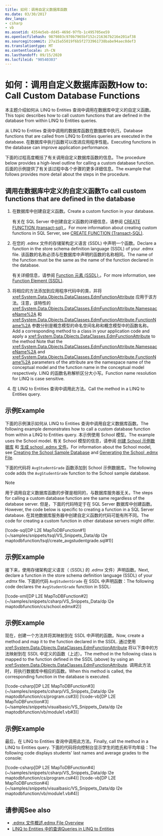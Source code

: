 ```yaml
---
title: 如何：调用自定义数据库函数
ms.date: 03/30/2017
dev_langs:
- csharp
- vb
ms.assetid: 4354e5eb-dd45-469d-97fb-1c495705ee59
ms.openlocfilehash: 9879803c970b7965bf152c216367b216e201af38
ms.sourcegitcommit: 27a15a55019f6b5f2733961738babe94aec0def3
ms.translationtype: MT
ms.contentlocale: zh-CN
ms.lasthandoff: 09/15/2020
ms.locfileid: "90540303"
---
```

# <a name="how-to-call-custom-database-functions"></a><span data-ttu-id="2dcf8-102">如何：调用自定义数据库函数</span><span class="sxs-lookup"><span data-stu-id="2dcf8-102">How to: Call Custom Database Functions</span></span>

<span data-ttu-id="2dcf8-103">本主题介绍如何从 LINQ to Entities 查询中调用在数据库中定义的自定义函数。</span><span class="sxs-lookup"><span data-stu-id="2dcf8-103">This topic describes how to call custom functions that are defined in the database from within LINQ to Entities queries.</span></span>

<span data-ttu-id="2dcf8-104">从 LINQ to Entities 查询中调用的数据库函数在数据库中执行。</span><span class="sxs-lookup"><span data-stu-id="2dcf8-104">Database functions that are called from LINQ to Entities queries are executed in the database.</span></span> <span data-ttu-id="2dcf8-105">在数据库中执行函数可以改进应用程序性能。</span><span class="sxs-lookup"><span data-stu-id="2dcf8-105">Executing functions in the database can improve application performance.</span></span>

<span data-ttu-id="2dcf8-106">下面的过程高度概括了有关调用自定义数据库函数的信息。</span><span class="sxs-lookup"><span data-stu-id="2dcf8-106">The procedure below provides a high-level outline for calling a custom database function.</span></span> <span data-ttu-id="2dcf8-107">后面的示例提供了有关该过程中各个步骤的更多详细信息。</span><span class="sxs-lookup"><span data-stu-id="2dcf8-107">The example that follows provides more detail about the steps in the procedure.</span></span>

## <a name="to-call-custom-functions-that-are-defined-in-the-database"></a><span data-ttu-id="2dcf8-108">调用在数据库中定义的自定义函数</span><span class="sxs-lookup"><span data-stu-id="2dcf8-108">To call custom functions that are defined in the database</span></span>

1. <span data-ttu-id="2dcf8-109">在数据库中创建自定义函数。</span><span class="sxs-lookup"><span data-stu-id="2dcf8-109">Create a custom function in your database.</span></span>

     <span data-ttu-id="2dcf8-110">有关在 SQL Server 中创建自定义函数的详细信息，请参阅 [CREATE FUNCTION (transact-sql) ](/sql/t-sql/statements/create-function-transact-sql)。</span><span class="sxs-lookup"><span data-stu-id="2dcf8-110">For more information about creating custom functions in SQL Server, see [CREATE FUNCTION (Transact-SQL)](/sql/t-sql/statements/create-function-transact-sql).</span></span>

2. <span data-ttu-id="2dcf8-111">在您的 .edmx 文件的存储架构定义语言 (SSDL) 中声明一个函数。</span><span class="sxs-lookup"><span data-stu-id="2dcf8-111">Declare a function in the store schema definition language (SSDL) of your .edmx file.</span></span> <span data-ttu-id="2dcf8-112">该函数的名称必须与在数据库中声明的函数的名称相同。</span><span class="sxs-lookup"><span data-stu-id="2dcf8-112">The name of the function must be the same as the name of the function declared in the database.</span></span>

     <span data-ttu-id="2dcf8-113">有关详细信息，请参阅 [Function 元素 (SSDL) ](/ef/ef6/modeling/designer/advanced/edmx/ssdl-spec#function-element-ssdl)。</span><span class="sxs-lookup"><span data-stu-id="2dcf8-113">For more information, see [Function Element (SSDL)](/ef/ef6/modeling/designer/advanced/edmx/ssdl-spec#function-element-ssdl).</span></span>

3. <span data-ttu-id="2dcf8-114">将相应的方法添加到应用程序代码中的类，并将 <xref:System.Data.Objects.DataClasses.EdmFunctionAttribute> 应用于该方法。注意，该特性的 <xref:System.Data.Objects.DataClasses.EdmFunctionAttribute.NamespaceName%2A> 和 <xref:System.Data.Objects.DataClasses.EdmFunctionAttribute.FunctionName%2A> 参数分别是概念模型的命名空间名称和概念模型中的函数名称。</span><span class="sxs-lookup"><span data-stu-id="2dcf8-114">Add a corresponding method to a class in your application code and apply a <xref:System.Data.Objects.DataClasses.EdmFunctionAttribute> to the method Note that the <xref:System.Data.Objects.DataClasses.EdmFunctionAttribute.NamespaceName%2A> and <xref:System.Data.Objects.DataClasses.EdmFunctionAttribute.FunctionName%2A> parameters of the attribute are the namespace name of the conceptual model and the function name in the conceptual model respectively.</span></span> <span data-ttu-id="2dcf8-115">LINQ 的函数名称解析区分大小写。</span><span class="sxs-lookup"><span data-stu-id="2dcf8-115">Function name resolution for LINQ is case sensitive.</span></span>

4. <span data-ttu-id="2dcf8-116">在 LINQ to Entities 查询中调用此方法。</span><span class="sxs-lookup"><span data-stu-id="2dcf8-116">Call the method in a LINQ to Entities query.</span></span>  

## <a name="example"></a><span data-ttu-id="2dcf8-117">示例</span><span class="sxs-lookup"><span data-stu-id="2dcf8-117">Example</span></span>

<span data-ttu-id="2dcf8-118">下面的示例演示如何从 LINQ to Entities 查询中调用自定义数据库函数。</span><span class="sxs-lookup"><span data-stu-id="2dcf8-118">The following example demonstrates how to call a custom database function from within a LINQ to Entities query.</span></span> <span data-ttu-id="2dcf8-119">本示例使用 School 模型。</span><span class="sxs-lookup"><span data-stu-id="2dcf8-119">The example uses the School model.</span></span> <span data-ttu-id="2dcf8-120">有关 School 模型的信息，请参阅 [创建 School 示例数据库](/previous-versions/dotnet/netframework-4.0/bb399731(v=vs.100)) 和 [生成 school .edmx 文件](/previous-versions/dotnet/netframework-4.0/bb399739(v=vs.100))。</span><span class="sxs-lookup"><span data-stu-id="2dcf8-120">For information about the School model, see [Creating the School Sample Database](/previous-versions/dotnet/netframework-4.0/bb399731(v=vs.100)) and [Generating the School .edmx File](/previous-versions/dotnet/netframework-4.0/bb399739(v=vs.100)).</span></span>

<span data-ttu-id="2dcf8-121">下面的代码将 `AvgStudentGrade` 函数添加到 School 示例数据库。</span><span class="sxs-lookup"><span data-stu-id="2dcf8-121">The following code adds the `AvgStudentGrade` function to the School sample database.</span></span>

> [!NOTE]
> <span data-ttu-id="2dcf8-122">用于调用自定义数据库函数的步骤是相同的，与数据库服务器无关。</span><span class="sxs-lookup"><span data-stu-id="2dcf8-122">The steps for calling a custom database function are the same regardless of the database server.</span></span> <span data-ttu-id="2dcf8-123">但是，下面的代码特定于在 SQL Server 数据库中创建函数。</span><span class="sxs-lookup"><span data-stu-id="2dcf8-123">However, the code below is specific to creating a function in a SQL Server database.</span></span> <span data-ttu-id="2dcf8-124">在其他数据库服务器中创建自定义函数的代码可能有所不同。</span><span class="sxs-lookup"><span data-stu-id="2dcf8-124">The code for creating a custom function in other database servers might differ.</span></span>

[!code-sql[DP L2E MapToDBFunction#1](~/samples/snippets/tsql/VS_Snippets_Data/dp l2e maptodbfunction/tsql/create_avgstudentgrade.sql#1)]

## <a name="example"></a><span data-ttu-id="2dcf8-125">示例</span><span class="sxs-lookup"><span data-stu-id="2dcf8-125">Example</span></span>

<span data-ttu-id="2dcf8-126">接下来，使用存储架构定义语言（ (SSDL) 的 *.edmx* 文件）声明函数。</span><span class="sxs-lookup"><span data-stu-id="2dcf8-126">Next, declare a function in the store schema definition language (SSDL) of your *.edmx* file.</span></span> <span data-ttu-id="2dcf8-127">下面的代码 `AvgStudentGrade` 在 SSDL 中声明函数：</span><span class="sxs-lookup"><span data-stu-id="2dcf8-127">The following code declares the `AvgStudentGrade` function in SSDL:</span></span>

[!code-xml[DP L2E MapToDBFunction#2](~/samples/snippets/csharp/VS_Snippets_Data/dp l2e maptodbfunction/cs/school.edmx#2)]

## <a name="example"></a><span data-ttu-id="2dcf8-128">示例</span><span class="sxs-lookup"><span data-stu-id="2dcf8-128">Example</span></span>

<span data-ttu-id="2dcf8-129">现在，创建一个方法并将其映射到在 SSDL 中声明的函数。</span><span class="sxs-lookup"><span data-stu-id="2dcf8-129">Now, create a method and map it to the function declared in the SSDL.</span></span> <span data-ttu-id="2dcf8-130">通过使用 <xref:System.Data.Objects.DataClasses.EdmFunctionAttribute> 将以下类中的方法映射到在 SSDL 中定义的函数（上述）。</span><span class="sxs-lookup"><span data-stu-id="2dcf8-130">The method in the following class is mapped to the function defined in the SSDL (above) by using an <xref:System.Data.Objects.DataClasses.EdmFunctionAttribute>.</span></span> <span data-ttu-id="2dcf8-131">调用此方法时，将执行数据库中相应的函数。</span><span class="sxs-lookup"><span data-stu-id="2dcf8-131">When this method is called, the corresponding function in the database is executed.</span></span>

[!code-csharp[DP L2E MapToDBFunction#3](~/samples/snippets/csharp/VS_Snippets_Data/dp l2e maptodbfunction/cs/program.cs#3)]
[!code-vb[DP L2E MapToDBFunction#3](~/samples/snippets/visualbasic/VS_Snippets_Data/dp l2e maptodbfunction/vb/module1.vb#3)]

## <a name="example"></a><span data-ttu-id="2dcf8-132">示例</span><span class="sxs-lookup"><span data-stu-id="2dcf8-132">Example</span></span>

<span data-ttu-id="2dcf8-133">最后，在 LINQ to Entities 查询中调用此方法。</span><span class="sxs-lookup"><span data-stu-id="2dcf8-133">Finally, call the method in a LINQ to Entities query.</span></span> <span data-ttu-id="2dcf8-134">下面的代码将向控制台显示学生的姓氏和平均年级：</span><span class="sxs-lookup"><span data-stu-id="2dcf8-134">The following code displays students' last names and average grades to the console:</span></span>

[!code-csharp[DP L2E MapToDBFunction#4](~/samples/snippets/csharp/VS_Snippets_Data/dp l2e maptodbfunction/cs/program.cs#4)]
[!code-vb[DP L2E MapToDBFunction#4](~/samples/snippets/visualbasic/VS_Snippets_Data/dp l2e maptodbfunction/vb/module1.vb#4)]

## <a name="see-also"></a><span data-ttu-id="2dcf8-135">请参阅</span><span class="sxs-lookup"><span data-stu-id="2dcf8-135">See also</span></span>

- <span data-ttu-id="2dcf8-136">[.edmx 文件概述](/previous-versions/dotnet/netframework-4.0/cc982042(v=vs.100))</span><span class="sxs-lookup"><span data-stu-id="2dcf8-136">[.edmx File Overview](/previous-versions/dotnet/netframework-4.0/cc982042(v=vs.100))</span></span>
- [<span data-ttu-id="2dcf8-137">LINQ to Entities 中的查询</span><span class="sxs-lookup"><span data-stu-id="2dcf8-137">Queries in LINQ to Entities</span></span>](queries-in-linq-to-entities.md)
